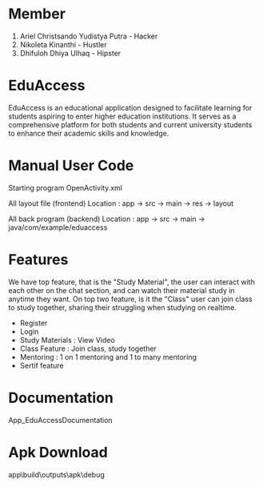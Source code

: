 # Member
1) Ariel Christsando Yudistya Putra - Hacker
2) Nikoleta Kinanthi - Hustler
3) Dhifuloh Dhiya Ulhaq - Hipster

# EduAccess
EduAccess is an educational application designed to facilitate learning for students aspiring to enter higher education institutions. It serves as a comprehensive platform for both students and current university students to enhance their academic skills and knowledge.

# Manual User Code
Starting program OpenActivity.xml

All layout file (frontend)
Location : app -> src -> main -> res -> layout

All back program (backend)
Location : app -> src -> main -> java/com/example/eduaccess


# Features
We have top feature, that is the "Study Material", the user can interact with each other on the chat section, and can watch their material study in anytime they want.
On top two feature, is it the "Class" user can join class to study together, sharing their struggling when studying on realtime. 
- Register
- Login <include register>
- Study Materials : View Video
- Class Feature   : Join class, study together
- Mentoring       : 1 on 1 mentoring and 1 to many mentoring
- Sertif feature

# Documentation
App_EduAccessDocumentation

# Apk Download
app\build\outputs\apk\debug
